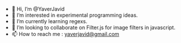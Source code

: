 - 👋 Hi, I’m @YaverJavid
- 👀 I’m interested in experimental programming ideas.
- 🌱 I’m currently learning regexs.
- 💞️ I’m looking to collaborate on Filter.js for image filters in javascript.
- 📫 How to reach me : yaverjavid@gmail.com

<!---
YaverJavid/YaverJavid is a ✨ special ✨ repository because its `README.md` (this file) appears on your GitHub profile.
You can click the Preview link to take a look at your changes.
--->
